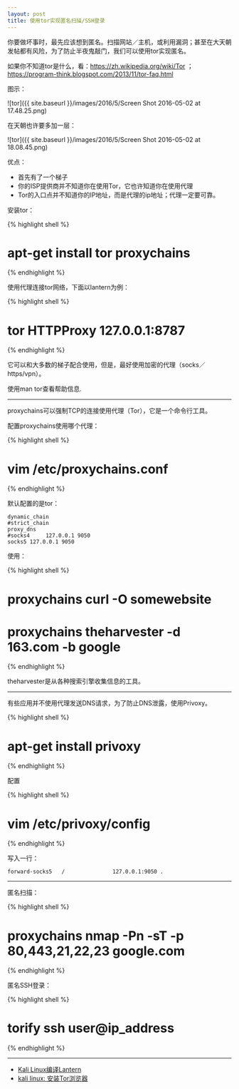 ```yaml
---
layout: post
title: 使用tor实现匿名扫描/SSH登录
---
```


你要做坏事时，最先应该想到匿名。扫描网站／主机，或利用漏洞；甚至在大天朝发帖都有风险，为了防止半夜鬼敲门，我们可以使用tor实现匿名。

如果你不知道tor是什么，看：https://zh.wikipedia.org/wiki/Tor ； https://program-think.blogspot.com/2013/11/tor-faq.html

图示：

![tor]({{ site.baseurl }}/images/2016/5/Screen Shot 2016-05-02 at 17.48.25.png)

在天朝也许要多加一层：

![tor]({{ site.baseurl }}/images/2016/5/Screen Shot 2016-05-02 at 18.08.45.png)

优点：

* 首先有了一个梯子
* 你的ISP提供商并不知道你在使用Tor，它也许知道你在使用代理
* Tor的入口点并不知道你的IP地址，而是代理的ip地址；代理一定要可靠。

安装tor：

{% highlight shell %}
# apt-get install tor proxychains
{% endhighlight %}

使用代理连接tor网络，下面以lantern为例：

{% highlight shell %}
# tor HTTPProxy 127.0.0.1:8787
{% endhighlight %}

它可以和大多数的梯子配合使用，但是，最好使用加密的代理（socks／https/vpn）。

使用man tor查看帮助信息.

******

proxychains可以强制TCP的连接使用代理（Tor），它是一个命令行工具。

配置proxychains使用哪个代理：

{% highlight shell %}
# vim /etc/proxychains.conf
{% endhighlight %}

默认配置的是tor：

```
dynamic_chain
#strict_chain
proxy_dns
#socks4     127.0.0.1 9050
socks5 127.0.0.1 9050
```

使用：

{% highlight shell %}
# proxychains curl -O somewebsite

# proxychains theharvester -d 163.com -b google
{% endhighlight %}

theharvester是从各种搜索引擎收集信息的工具。

*****

有些应用并不使用代理发送DNS请求，为了防止DNS泄露，使用Privoxy。

{% highlight shell %}
# apt-get install privoxy
{% endhighlight %}

配置

{% highlight shell %}
# vim /etc/privoxy/config
{% endhighlight %}

写入一行：

```
forward-socks5   /               127.0.0.1:9050 .
```

****

匿名扫描：

{% highlight shell %}
# proxychains nmap -Pn -sT -p 80,443,21,22,23 google.com
{% endhighlight %}

匿名SSH登录：

{% highlight shell %}
# torify ssh user@ip_address
{% endhighlight %}

****

* [Kali Linux编译Lantern](http://blog.topspeedsnail.com/archives/4236)
* [kali linux: 安装Tor浏览器](http://blog.topspeedsnail.com/archives/4577)